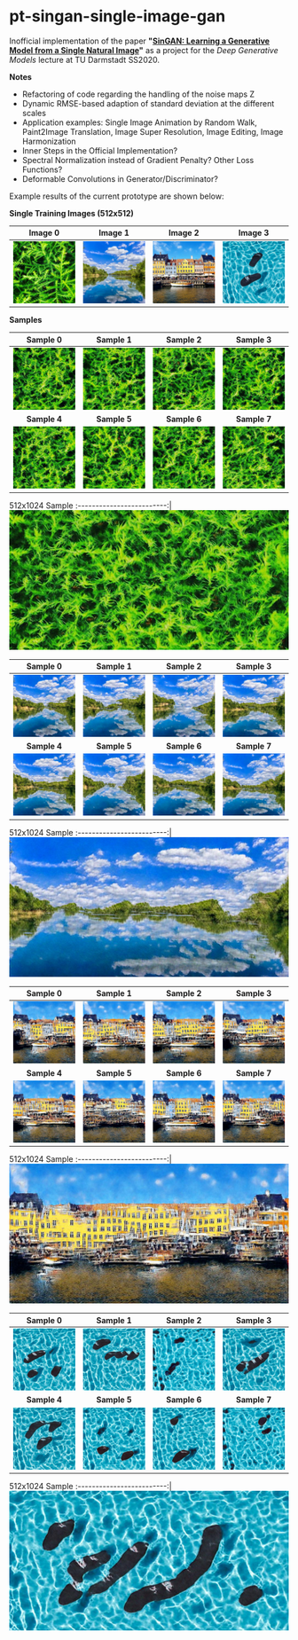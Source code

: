 # pt-singan-single-image-gan

Inofficial implementation of the paper __"[SinGAN: Learning a Generative Model from a Single Natural Image](https://arxiv.org/pdf/1905.01164.pdf)"__ as a project for the _Deep Generative Models_ lecture at TU Darmstadt SS2020.

__Notes__
- Refactoring of code regarding the handling of the noise maps Z
- Dynamic RMSE-based adaption of standard deviation at the different scales
- Application examples: Single Image Animation by Random Walk, Paint2Image Translation, Image Super Resolution, Image Editing, Image Harmonization
- Inner Steps in the Official Implementation?
- Spectral Normalization instead of Gradient Penalty? Other Loss Functions?
- Deformable Convolutions in Generator/Discriminator?


Example results of the current prototype are shown below:

__Single Training Images (512x512)__

Image 0             |  Image 1          | Image 2    | Image 3
:-------------------------:|:-------------------------:|:-------------------------:|:-------------------------:
![Training-Image-1](https://github.com/jonasgrebe/pt-singan-single-image-gan/blob/master/samples/singan_fern/0_real.jpg) | ![Training-Image-2](https://github.com/jonasgrebe/pt-singan-single-image-gan/blob/master/samples/singan_4581/0_real.jpg) | ![Training-Image-2](https://github.com/jonasgrebe/pt-singan-single-image-gan/blob/master/samples/singan_36/0_real.jpg) | ![Training-Image-2](https://github.com/jonasgrebe/pt-singan-single-image-gan/blob/master/samples/singan_5739/0_real.jpg)

__Samples__

Sample 0             |  Sample 1          |  Sample 2   |  Sample 3
:-------------------------:|:-------------------------:|:-------------------------:|:-------------------------:
![Sample-1](https://github.com/jonasgrebe/pt-singan-single-image-gan/blob/master/samples/singan_fern/0_0.jpg)  |  ![Sample-2](https://github.com/jonasgrebe/pt-singan-single-image-gan/blob/master/samples/singan_fern/0_1.jpg) | ![Sample-3](https://github.com/jonasgrebe/pt-singan-single-image-gan/blob/master/samples/singan_fern/0_2.jpg) | ![Sample-4](https://github.com/jonasgrebe/pt-singan-single-image-gan/blob/master/samples/singan_fern/0_3.jpg)
__Sample 4__             |  __Sample 5__          |  __Sample 6__   |  __Sample 7__
![Sample-1](https://github.com/jonasgrebe/pt-singan-single-image-gan/blob/master/samples/singan_fern/0_4.jpg)  |  ![Sample-2](https://github.com/jonasgrebe/pt-singan-single-image-gan/blob/master/samples/singan_fern/0_5.jpg) | ![Sample-3](https://github.com/jonasgrebe/pt-singan-single-image-gan/blob/master/samples/singan_fern/0_6.jpg) | ![Sample-4](https://github.com/jonasgrebe/pt-singan-single-image-gan/blob/master/samples/singan_fern/0_7.jpg)

512x1024 Sample
:-------------------------:|
![Sample-Upscaled](https://github.com/jonasgrebe/pt-singan-single-image-gan/blob/master/samples/singan_fern/size_512x1024.jpg)


Sample 0             |  Sample 1          |  Sample 2   |  Sample 3
:-------------------------:|:-------------------------:|:-------------------------:|:-------------------------:
![Sample-1](https://github.com/jonasgrebe/pt-singan-single-image-gan/blob/master/samples/singan_4581/0_0.jpg)  |  ![Sample-2](https://github.com/jonasgrebe/pt-singan-single-image-gan/blob/master/samples/singan_4581/0_1.jpg) | ![Sample-3](https://github.com/jonasgrebe/pt-singan-single-image-gan/blob/master/samples/singan_4581/0_2.jpg) | ![Sample-4](https://github.com/jonasgrebe/pt-singan-single-image-gan/blob/master/samples/singan_4581/0_3.jpg)
__Sample 4__             |  __Sample 5__          |  __Sample 6__   |  __Sample 7__
![Sample-1](https://github.com/jonasgrebe/pt-singan-single-image-gan/blob/master/samples/singan_4581/0_4.jpg)  |  ![Sample-2](https://github.com/jonasgrebe/pt-singan-single-image-gan/blob/master/samples/singan_4581/0_5.jpg) | ![Sample-3](https://github.com/jonasgrebe/pt-singan-single-image-gan/blob/master/samples/singan_4581/0_6.jpg) | ![Sample-4](https://github.com/jonasgrebe/pt-singan-single-image-gan/blob/master/samples/singan_4581/0_7.jpg)

512x1024 Sample
:-------------------------:|
![Sample-Upscaled](https://github.com/jonasgrebe/pt-singan-single-image-gan/blob/master/samples/singan_4581/size_512x1024.jpg)

Sample 0             |  Sample 1          |  Sample 2   |  Sample 3
:-------------------------:|:-------------------------:|:-------------------------:|:-------------------------:
![Sample-1](https://github.com/jonasgrebe/pt-singan-single-image-gan/blob/master/samples/singan_36/0_0.jpg)  |  ![Sample-2](https://github.com/jonasgrebe/pt-singan-single-image-gan/blob/master/samples/singan_36/0_1.jpg) | ![Sample-3](https://github.com/jonasgrebe/pt-singan-single-image-gan/blob/master/samples/singan_36/0_2.jpg) | ![Sample-4](https://github.com/jonasgrebe/pt-singan-single-image-gan/blob/master/samples/singan_36/0_3.jpg)
__Sample 4__             |  __Sample 5__          |  __Sample 6__   |  __Sample 7__
![Sample-1](https://github.com/jonasgrebe/pt-singan-single-image-gan/blob/master/samples/singan_36/0_4.jpg)  |  ![Sample-2](https://github.com/jonasgrebe/pt-singan-single-image-gan/blob/master/samples/singan_36/0_5.jpg) | ![Sample-3](https://github.com/jonasgrebe/pt-singan-single-image-gan/blob/master/samples/singan_36/0_6.jpg) | ![Sample-4](https://github.com/jonasgrebe/pt-singan-single-image-gan/blob/master/samples/singan_36/0_7.jpg)

512x1024 Sample
:-------------------------:|
![Sample-Upscaled](https://github.com/jonasgrebe/pt-singan-single-image-gan/blob/master/samples/singan_36/size_512x1024.jpg)

Sample 0             |  Sample 1          |  Sample 2   |  Sample 3
:-------------------------:|:-------------------------:|:-------------------------:|:-------------------------:
![Sample-1](https://github.com/jonasgrebe/pt-singan-single-image-gan/blob/master/samples/singan_5739/0_0.jpg)  |  ![Sample-2](https://github.com/jonasgrebe/pt-singan-single-image-gan/blob/master/samples/singan_5739/0_1.jpg) | ![Sample-3](https://github.com/jonasgrebe/pt-singan-single-image-gan/blob/master/samples/singan_5739/0_2.jpg) | ![Sample-4](https://github.com/jonasgrebe/pt-singan-single-image-gan/blob/master/samples/singan_5739/0_3.jpg)
__Sample 4__             |  __Sample 5__          |  __Sample 6__   |  __Sample 7__
![Sample-1](https://github.com/jonasgrebe/pt-singan-single-image-gan/blob/master/samples/singan_5739/0_4.jpg)  |  ![Sample-2](https://github.com/jonasgrebe/pt-singan-single-image-gan/blob/master/samples/singan_5739/0_5.jpg) | ![Sample-3](https://github.com/jonasgrebe/pt-singan-single-image-gan/blob/master/samples/singan_5739/0_6.jpg) | ![Sample-4](https://github.com/jonasgrebe/pt-singan-single-image-gan/blob/master/samples/singan_5739/0_7.jpg)

512x1024 Sample
:-------------------------:|
![Sample-Upscaled](https://github.com/jonasgrebe/pt-singan-single-image-gan/blob/master/samples/singan_5739/size_512x1024.jpg)
